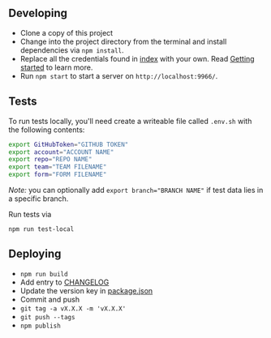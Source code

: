 ## Developing

- Clone a copy of this project
- Change into the project directory from the terminal and install dependencies via `npm install`.
- Replace all the credentials found in [index][] with your own. Read [Getting started][] to learn more.
- Run `npm start` to start a server on `http://localhost:9966/`.

[Getting started]: https://github.com/mapbox/team-directory/blob/master/GETTING_STARTED.md
[index]: https://github.com/mapbox/team-directory/blob/master/index.html

## Tests

To run tests locally, you'll need create a writeable file called `.env.sh` with 
the following contents:

```sh
export GitHubToken="GITHUB TOKEN"
export account="ACCOUNT NAME"
export repo="REPO NAME"
export team="TEAM FILENAME"
export form="FORM FILENAME"
```

_Note:_ you can optionally add `export branch="BRANCH NAME"` if test data lies in a
specific branch.

Run tests via

    npm run test-local

## Deploying

- `npm run build`
- Add entry to [CHANGELOG](https://github.com/mapbox/team-directory/blob/master/CHANGELOG.md)
- Update the version key in [package.json](https://github.com/mapbox/team-directory/blob/master/package.json#L3)
- Commit and push
- `git tag -a vX.X.X -m 'vX.X.X'`
- `git push --tags`
- `npm publish`
